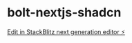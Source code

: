 # bolt-nextjs-shadcn

[Edit in StackBlitz next generation editor ⚡️](https://stackblitz.com/~/github.com/VCasecnikovs/bolt-nextjs-shadcn)